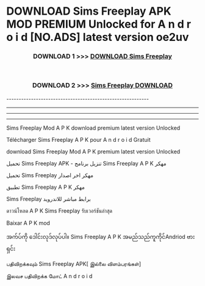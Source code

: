 # DOWNLOAD Sims Freeplay  APK MOD PREMIUM Unlocked for A n d r o i d [NO.ADS] latest version oe2uv 



<div align="center">

<h3>DOWNLOAD 1 >>> <a href="https://getmod2.web.app/?judul=Sims Freeplay ">DOWNLOAD Sims Freeplay </a></h3><br>

<h3>DOWNLOAD 2 >>> <a href="https://getmod2.web.app/?judul=Sims Freeplay ">Sims Freeplay  DOWNLOAD </a></h3>

</div>
----------------------------------------------------------

----------------------------------------------------------

----------------------------------------------------------

----------------------------------------------------------

Sims Freeplay  Mod A P K download premium latest version Unlocked

Télécharger Sims Freeplay  A P K pour A n d r o i d Gratuit

download Sims Freeplay  Mod A P K premium latest version Unlocked

تحميل Sims Freeplay  APK - تنزيل برنامج Sims Freeplay  A P K مهكر

تحميل Sims Freeplay  مهكر اخر اصدار

تطبيق Sims Freeplay  A P K مهكر

Sims Freeplay  برابط مباشر للاندرويد

ดาวน์โหลด A P K Sims Freeplay  รับเวอร์ชันล่าสุด

Baixar A P K mod

အက်ပ်ကို ဒေါင်းလုဒ်လုပ်ပါ။ Sims Freeplay  A P K အမည်သည်ကူကိုင်Andriod ဗားရှင်း

பதிவிறக்கவும் Sims Freeplay  APK[ இல்லை விளம்பரங்கள்] 
 
இலவச பதிவிறக்க மோட் A n d r o i d



